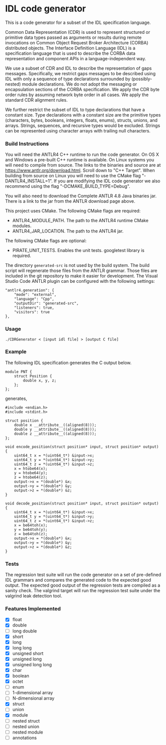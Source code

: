 # IDL code generator

This is a code generator for a subset of the IDL specification language.

Common Data Representation (CDR) is used to represent structured or primitive
data types passed as arguments or results during remote invocations on Common
Object Request Broker Architecture (CORBA) distributed objects. The Interface
Definition Language (IDL) is a specification language that is used to describe
the CORBA data representation and component APIs in a language-independent way.

We use a subset of CDR and IDL to describe the representation of gaps messages.
Specifically, we restrict gaps messages to be described using IDL with only a
sequence of type declarations surrounded by (possibly-nested) module declarations.
We do not adopt the messaging or encapsulation sections of the CORBA specification.
We apply the CDR byte order rules by assuming network byte order in all cases.
We apply the standard CDR alignment rules.

We further restrict the subset of IDL to type declarations that have a constant size.
Type declarations with a constant size are the primitive types (characters, bytes,
booleans, integers, floats, enums), structs, unions, and arrays. Strings, sequences,
and recursive types would be excluded. Strings can be represented using character
arrays with trailing null characters.

### Build Instructions

You will need the ANTLR4 C++ runtime to run the code generator.
On OS X and Windows a pre-built C++ runtime is available. On Linux
systems you will need to compile from source. The links to the
binaries and source are at https://www.antlr.org/download.html.
Scroll down to "C++ Target". When building from source on Linux
you will need to use the CMake flag "-DANTLR4_INSTALL=1". If
you are modifying the IDL code generator we also recommend using
the flag "-DCMAKE_BUILD_TYPE=Debug".

You will also need to download the Complete ANTLR 4.8 Java binaries
jar. There is a link to the jar from the ANTLR download page above.

This project uses CMake. The following CMake flags are required:

- ANTLR4_MODULE_PATH. The path to the ANTLR4 runtime CMake modules.
- ANTLR4_JAR_LOCATION. The path to the ANTLR4 jar.

The following CMake flags are optional:

- PIRATE_UNIT_TESTS. Enables the unit tests. googletest library is required.

The directory `generated-src` is not used by the build system.
The build script will regenerate those files from the ANTLR grammar.
Those files are included in the git repository to make it
easier for development. The Visual Studio Code ANTLR plugin can
be configured with the following settings:

```
"antlr4.generation": {
    "mode": "external",
    "language": "Cpp",
    "outputDir": "generated-src",
    "listeners": true,
    "visitors": true
},
```

### Usage

```
./CDRGenerator < [input idl file] > [output C file]
```

### Example

The following IDL specification generates the C output below.

```
module PNT {
	struct Position {
		double x, y, z;
	};
};
```

generates,

```
#include <endian.h>
#include <stdint.h>

struct position {
    double x __attribute__((aligned(8)));
    double y __attribute__((aligned(8)));
    double z __attribute__((aligned(8)));
};

void encode_position(struct position* input, struct position* output) {
    uint64_t x = *(uint64_t*) &input->x;
    uint64_t y = *(uint64_t*) &input->y;
    uint64_t z = *(uint64_t*) &input->z;
    x = htobe64(x);
    y = htobe64(y);
    z = htobe64(z);
    output->x = *(double*) &x;
    output->y = *(double*) &y;
    output->z = *(double*) &z;
}

void decode_position(struct position* input, struct position* output) {
    uint64_t x = *(uint64_t*) &input->x;
    uint64_t y = *(uint64_t*) &input->y;
    uint64_t z = *(uint64_t*) &input->z;
    x = be64toh(x);
    y = be64toh(y);
    z = be64toh(z);
    output->x = *(double*) &x;
    output->y = *(double*) &y;
    output->z = *(double*) &z;
}

```


### Tests

The regression test suite will run the code generator on a set of pre-defined
IDL grammars and compares the generated code to the expected good output. The
expected good output of the regression tests are compiled as a sanity check.
The valgrind target will run the regression test suite under the valgrind leak
detection tool.

### Features Implemented

 - [x] float
 - [x] double
 - [ ] long double
 - [x] short
 - [x] long
 - [x] long long
 - [x] unsigned short
 - [x] unsigned long
 - [x] unsigned long long
 - [x] char
 - [x] boolean
 - [x] octet
 - [ ] enum
 - [ ] 1-dimensional array
 - [ ] N-dimensional array
 - [x] struct
 - [ ] union
 - [x] module
 - [ ] nested struct
 - [ ] nested union
 - [ ] nested module
 - [ ] annotations
